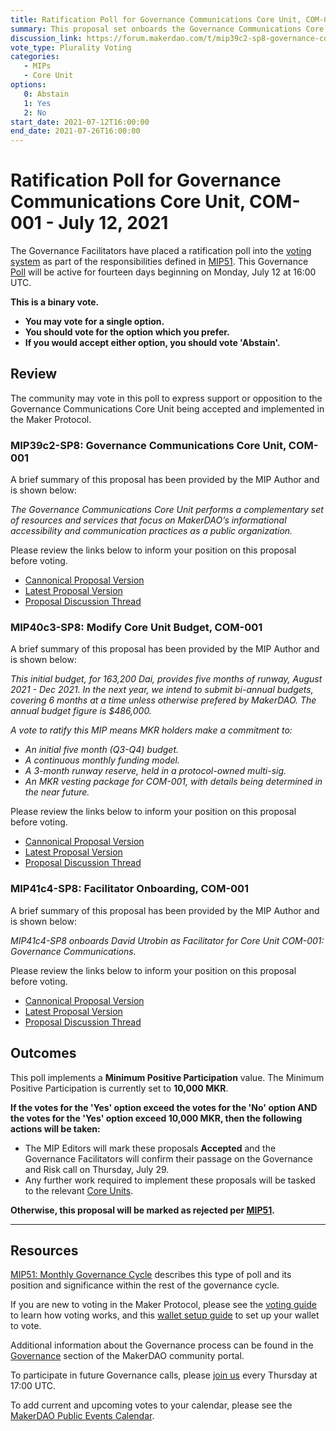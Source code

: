 ```yaml
---
title: Ratification Poll for Governance Communications Core Unit, COM-001 - July 12, 2021
summary: This proposal set onboards the Governance Communications Core Unit, which performs a complementary set of resources and services that focus on MakerDAO’s informational accessibility and communication practices as a public organization.
discussion_link: https://forum.makerdao.com/t/mip39c2-sp8-governance-communications-core-unit-com-001-updated-5-26-21/7009
vote_type: Plurality Voting
categories:
   - MIPs
   - Core Unit
options:
   0: Abstain
   1: Yes
   2: No
start_date: 2021-07-12T16:00:00
end_date: 2021-07-26T16:00:00
---
```

# Ratification Poll for Governance Communications Core Unit, COM-001 - July 12, 2021

The Governance Facilitators have placed a ratification poll into the [voting system](https://vote.makerdao.com/polling) as part of the responsibilities defined in [MIP51](https://mips.makerdao.com/mips/details/MIP51). This Governance [Poll](https://community-development.makerdao.com/en/learn/governance/on-chain-gov) will be active for fourteen days beginning on Monday, July 12 at 16:00 UTC.

**This is a binary vote.** 
- **You may vote for a single option.** 
- **You should vote for the option which you prefer.**
- **If you would accept either option, you should vote 'Abstain'.**

## Review

The community may vote in this poll to express support or opposition to the Governance Communications Core Unit being accepted and implemented in the Maker Protocol.

### MIP39c2-SP8: Governance Communications Core Unit, COM-001

A brief summary of this proposal has been provided by the MIP Author and is shown below:

*The Governance Communications Core Unit performs a complementary set of resources and services that focus on MakerDAO’s informational accessibility and communication practices as a public organization.*

Please review the links below to inform your position on this proposal before voting.
* [Cannonical Proposal Version](https://github.com/makerdao/mips/blob/28fc911e12d2ca0681aada2fbb0b9d5bf46e1af8/MIP39/MIP39c2-Subproposals/MIP39c2-SP8.md)
* [Latest Proposal Version](https://mips.makerdao.com/mips/details/MIP39c2SP8)
* [Proposal Discussion Thread](https://forum.makerdao.com/t/mip39c2-sp8-governance-communications-core-unit-com-001-updated-5-26-21/7009)

### MIP40c3-SP8: Modify Core Unit Budget, COM-001

A brief summary of this proposal has been provided by the MIP Author and is shown below:

*This initial budget, for 163,200 Dai, provides five months of runway, August 2021 - Dec 2021. In the next year, we intend to submit bi-annual budgets, covering 6 months at a time unless otherwise prefered by MakerDAO. The annual budget figure is $486,000.*

*A vote to ratify this MIP means MKR holders make a commitment to:*

- *An initial five month (Q3-Q4) budget.*
- *A continuous monthly funding model.*
- *A 3-month runway reserve, held in a protocol-owned multi-sig.*
- *An MKR vesting package for COM-001, with details being determined in the near future.*

Please review the links below to inform your position on this proposal before voting.
* [Cannonical Proposal Version](https://github.com/makerdao/mips/blob/83f3b4a3c513f931414953c3003be508a409ab9a/MIP40/MIP40c3-Subproposals/MIP40c3-SP8.md)
* [Latest Proposal Version](https://mips.makerdao.com/mips/details/MIP40c3SP8)
* [Proposal Discussion Thread](https://forum.makerdao.com/t/mip40c3-sp8-modify-core-unit-budget-com-001-updated-06-29-21/7010)

### MIP41c4-SP8: Facilitator Onboarding, COM-001

A brief summary of this proposal has been provided by the MIP Author and is shown below:

*MIP41c4-SP8 onboards David Utrobin as Facilitator for Core Unit COM-001: Governance Communications.*

Please review the links below to inform your position on this proposal before voting.
* [Cannonical Proposal Version](https://github.com/makerdao/mips/blob/1a462c77d30bc603131b4f3c54a7486801395a7e/MIP41/MIP41c4-Subproposals/MIP41c4-SP8.md)
* [Latest Proposal Version](https://mips.makerdao.com/mips/details/MIP41c4SP8)
* [Proposal Discussion Thread](https://forum.makerdao.com/t/mip41c4-sp8-facilitator-onboarding-com-001/7011)

## Outcomes

This poll implements a **Minimum Positive Participation** value. The Minimum Positive Participation is currently set to **10,000 MKR**.

**If the votes for the 'Yes' option exceed the votes for the 'No' option AND the votes for the 'Yes' option exceed 10,000 MKR, then the following actions will be taken:**
* The MIP Editors will mark these proposals **Accepted** and the Governance Facilitators will confirm their passage on the Governance and Risk call on Thursday, July 29. 
* Any further work required to implement these proposals will be tasked to the relevant [Core Units](https://mips.makerdao.com/mips/details/MIP38#mip38c2-core-unit-state).

**Otherwise, this proposal will be marked as rejected per [MIP51](https://mips.makerdao.com/mips/details/MIP51#mip51c2-ratification-poll).**

---

## Resources

[MIP51: Monthly Governance Cycle](https://mips.makerdao.com/mips/details/MIP51) describes this type of poll and its position and significance within the rest of the governance cycle.

If you are new to voting in the Maker Protocol, please see the [voting guide](https://community-development.makerdao.com/en/learn/governance/how-voting-works/) to learn how voting works, and this [wallet setup guide](https://community-development.makerdao.com/en/learn/governance/voting-setup/) to set up your wallet to vote.

Additional information about the Governance process can be found in the [Governance](https://community-development.makerdao.com/en/learn/governance) section of the MakerDAO community portal.

To participate in future Governance calls, please [join us](https://github.com/makerdao/community/tree/master/governance/governance-and-risk-meetings) every Thursday at 17:00 UTC.

To add current and upcoming votes to your calendar, please see the [MakerDAO Public Events Calendar](https://calendar.google.com/calendar/embed?src=makerdao.com_3efhm2ghipksegl009ktniomdk%40group.calendar.google.com&ctz=UTC&mode=week&showCalendars=0&showPrint=0).
